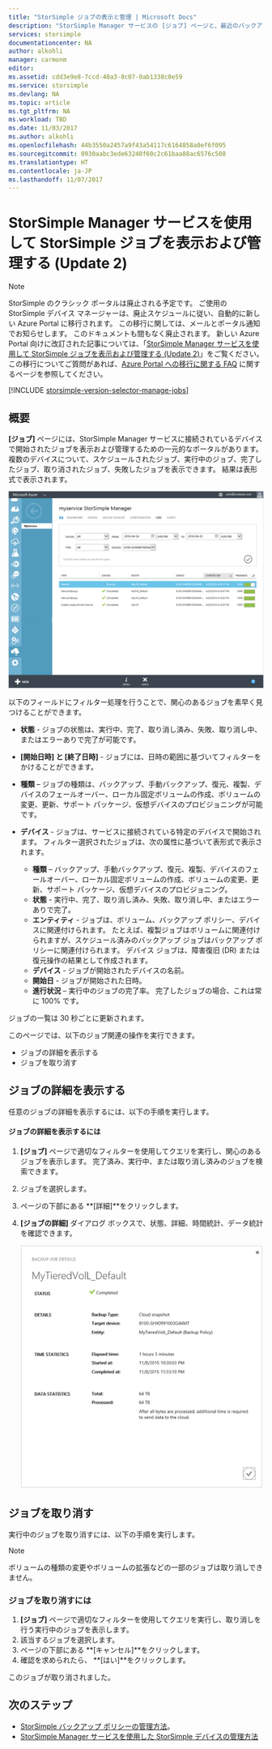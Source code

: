 ```yaml
---
title: "StorSimple ジョブの表示と管理 | Microsoft Docs"
description: "StorSimple Manager サービスの [ジョブ] ページと、最近のバックアップ ジョブ、現在のバックアップ ジョブ、スケジュールされたバックアップ ジョブを追跡する方法について説明します。"
services: storsimple
documentationcenter: NA
author: alkohli
manager: carmonm
editor: 
ms.assetid: cdd3e9e8-7ccd-40a3-8c07-0ab1338c0e59
ms.service: storsimple
ms.devlang: NA
ms.topic: article
ms.tgt_pltfrm: NA
ms.workload: TBD
ms.date: 11/03/2017
ms.author: alkohli
ms.openlocfilehash: 44b3550a2457a9f43a54117c6164858a0ef6f095
ms.sourcegitcommit: 0930aabc3ede63240f60c2c61baa88ac6576c508
ms.translationtype: HT
ms.contentlocale: ja-JP
ms.lasthandoff: 11/07/2017
---
```

# <a name="use-the-storsimple-manager-service-to-view-and-manage-storsimple-jobs-update-2"></a>StorSimple Manager サービスを使用して StorSimple ジョブを表示および管理する (Update 2)
> [!NOTE]
> StorSimple のクラシック ポータルは廃止される予定です。 ご使用の StorSimple デバイス マネージャーは、廃止スケジュールに従い、自動的に新しい Azure Portal に移行されます。 この移行に関しては、メールとポータル通知でお知らせします。 このドキュメントも間もなく廃止されます。 新しい Azure Portal 向けに改訂された記事については、「[StorSimple Manager サービスを使用して StorSimple ジョブを表示および管理する (Update 2)](storsimple-8000-manage-jobs-u2.md)」をご覧ください。 この移行についてご質問があれば、[Azure Portal への移行に関する FAQ](storsimple-8000-move-azure-portal-faq.md) に関するページを参照してください。

[!INCLUDE [storsimple-version-selector-manage-jobs](../../includes/storsimple-version-selector-manage-jobs.md)]

## <a name="overview"></a>概要
**[ジョブ]** ページには、StorSimple Manager サービスに接続されているデバイスで開始されたジョブを表示および管理するための一元的なポータルがあります。 複数のデバイスについて、スケジュールされたジョブ、実行中のジョブ、完了したジョブ、取り消されたジョブ、失敗したジョブを表示できます。 結果は表形式で表示されます。 

![[ジョブ] ページ](./media/storsimple-manage-jobs-u2/jobs.png)

以下のフィールドにフィルター処理を行うことで、関心のあるジョブを素早く見つけることができます。

* **状態** - ジョブの状態は、実行中、完了、取り消し済み、失敗、取り消し中、またはエラーありで完了が可能です。
* **[開始日時] と [終了日時]** - ジョブには、日時の範囲に基づいてフィルターをかけることができます。
* **種類** – ジョブの種類は、バックアップ、手動バックアップ、復元、複製、デバイスのフェールオーバー、ローカル固定ボリュームの作成、ボリュームの変更、更新、サポート パッケージ、仮想デバイスのプロビジョニングが可能です。
* **デバイス** - ジョブは、サービスに接続されている特定のデバイスで開始されます。
  フィルター選択されたジョブは、次の属性に基づいて表形式で表示されます。
  
  * **種類** – バックアップ、手動バックアップ、復元、複製、デバイスのフェールオーバー、ローカル固定ボリュームの作成、ボリュームの変更、更新、サポート パッケージ、仮想デバイスのプロビジョニング。
  * **状態** - 実行中、完了、取り消し済み、失敗、取り消し中、またはエラーありで完了。
  * **エンティティ** - ジョブは、ボリューム、バックアップ ポリシー、デバイスに関連付けられます。 たとえば、複製ジョブはボリュームに関連付けられますが、スケジュール済みのバックアップ ジョブはバックアップ ポリシーに関連付けられます。 デバイス ジョブは、障害復旧 (DR) または復元操作の結果として作成されます。
  * **デバイス** - ジョブが開始されたデバイスの名前。
  * **開始日** - ジョブが開始された日時。
  * **進行状況** – 実行中のジョブの完了率。 完了したジョブの場合、これは常に 100% です。

ジョブの一覧は 30 秒ごとに更新されます。

このページでは、以下のジョブ関連の操作を実行できます。

* ジョブの詳細を表示する
* ジョブを取り消す

## <a name="view-job-details"></a>ジョブの詳細を表示する
任意のジョブの詳細を表示するには、以下の手順を実行します。

#### <a name="to-view-job-details"></a>ジョブの詳細を表示するには
1. **[ジョブ]** ページで適切なフィルターを使用してクエリを実行し、関心のあるジョブを表示します。 完了済み、実行中、または取り消し済みのジョブを検索できます。
2. ジョブを選択します。
3. ページの下部にある **[詳細]**をクリックします。
4. **[ジョブの詳細]** ダイアログ ボックスで、状態、詳細、時間統計、データ統計を確認できます。
   
    ![[ジョブの詳細] ページ](./media/storsimple-manage-jobs-u2/JobDetails.png)

## <a name="cancel-a-job"></a>ジョブを取り消す
実行中のジョブを取り消すには、以下の手順を実行します。

> [!NOTE]
> ボリュームの種類の変更やボリュームの拡張などの一部のジョブは取り消しできません。
> 
> 

### <a name="to-cancel-a-job"></a>ジョブを取り消すには
1. **[ジョブ]** ページで適切なフィルターを使用してクエリを実行し、取り消しを行う実行中のジョブを表示します。
2. 該当するジョブを選択します。
3. ページの下部にある **[キャンセル]**をクリックします。
4. 確認を求められたら、 **[はい]**をクリックします。

このジョブが取り消されました。

## <a name="next-steps"></a>次のステップ
* [StorSimple バックアップ ポリシーの管理方法](storsimple-manage-backup-policies.md)。
* [StorSimple Manager サービスを使用した StorSimple デバイスの管理方法](storsimple-manager-service-administration.md)

